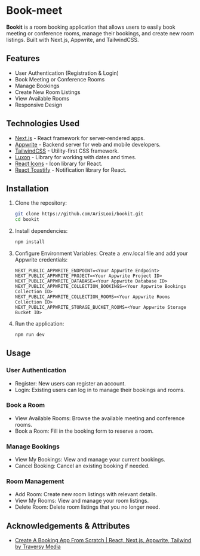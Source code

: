 # Book-meet

**Bookit** is a room booking application that allows users to easily book meeting or conference rooms, manage their bookings, and create new room listings. Built with Next.js, Appwrite, and TailwindCSS.

## Features

- User Authentication (Registration & Login)
- Book Meeting or Conference Rooms
- Manage Bookings
- Create New Room Listings
- View Available Rooms
- Responsive Design

## Technologies Used

- [Next.js](https://nextjs.org/) - React framework for server-rendered apps.
- [Appwrite](https://appwrite.io/) - Backend server for web and mobile developers.
- [TailwindCSS](https://tailwindcss.com/) - Utility-first CSS framework.
- [Luxon](https://moment.github.io/luxon/) - Library for working with dates and times.
- [React Icons](https://react-icons.github.io/react-icons/) - Icon library for React.
- [React Toastify](https://fkhadra.github.io/react-toastify/) - Notification library for React.

## Installation

1. Clone the repository:
   ```bash
   git clone https://github.com/ArisLooi/bookit.git
   cd bookit

2. Install dependencies:

    ```bash
    npm install

3. Configure Environment Variables: Create a .env.local file and add your Appwrite credentials:

    ```env
    NEXT_PUBLIC_APPWRITE_ENDPOINT=<Your Appwrite Endpoint>
    NEXT_PUBLIC_APPWRITE_PROJECT=<Your Appwrite Project ID>
    NEXT_PUBLIC_APPWRITE_DATABASE=<Your Appwrite Database ID>
    NEXT_PUBLIC_APPWRITE_COLLECTION_BOOKINGS=<Your Appwrite Bookings Collection ID>
    NEXT_PUBLIC_APPWRITE_COLLECTION_ROOMS=<Your Appwrite Rooms Collection ID>
    NEXT_PUBLIC_APPWRITE_STORAGE_BUCKET_ROOMS=<Your Appwrite Storage Bucket ID>

4. Run the application:

    ```bash
    npm run dev

## Usage
### User Authentication
- Register: New users can register an account.
- Login: Existing users can log in to manage their bookings and rooms.

### Book a Room
- View Available Rooms: Browse the available meeting and conference rooms.
- Book a Room: Fill in the booking form to reserve a room.

### Manage Bookings
- View My Bookings: View and manage your current bookings.
- Cancel Booking: Cancel an existing booking if needed.

### Room Management
- Add Room: Create new room listings with relevant details.
- View My Rooms: View and manage your room listings.
- Delete Room: Delete room listings that you no longer need.

## Acknowledgements & Attributes
- [Create A Booking App From Scratch | React, Next.js, Appwrite, Tailwind by Traversy Media](https://youtu.be/l9zh0pqEHyc?si=FfdvdytXXig7fp1n)
